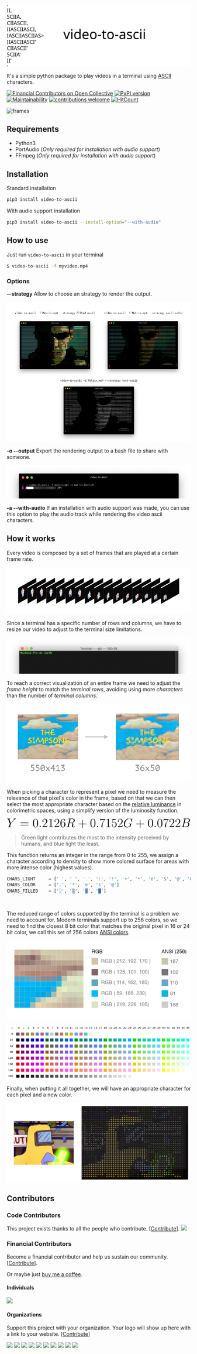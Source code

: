 <center>
  
  ![header](images/logo.svg) 
  
</center>

<p align="center">
  
  It's a simple python package to play videos in a terminal using [ASCII](https://en.wikipedia.org/wiki/ASCII) characters.
  
  [![Financial Contributors on Open Collective](https://opencollective.com/video-to-ascii/all/badge.svg?label=financial+contributors)](https://opencollective.com/video-to-ascii) [![PyPI version](https://badge.fury.io/py/video-to-ascii.svg)](https://badge.fury.io/py/video-to-ascii)
  [![Maintainability](https://api.codeclimate.com/v1/badges/a5fcdf2b0cab41654ca3/maintainability)](https://codeclimate.com/github/joelibaceta/video-to-terminal/maintainability)
  [![contributions welcome](https://img.shields.io/badge/contributions-welcome-brightgreen.svg?style=flat)](https://github.com/joelibaceta/video-to-ascii)
  [![HitCount](http://hits.dwyl.io/joelibaceta/https://github.com/joelibaceta/video-to-ascii.svg)](http://hits.dwyl.io/joelibaceta/https://github.com/joelibaceta/video-to-ascii)

</p>



![frames](images/Simpsons.apng)

## Requirements
- Python3
- PortAudio (_Only required for installation with audio support_)
- FFmpeg (_Only required for installation with audio support_)

## Installation
Standard installation
```bash
pip3 install video-to-ascii
```
With audio support installation
```bash
pip3 install video-to-ascii --install-option="--with-audio"
```

## How to use

Just run `video-to-ascii` in your terminal

```bash
$ video-to-ascii -f myvideo.mp4
```

### Options

**--strategy**
Allow to choose an strategy to render the output.

![strategies](images/Strategies.png)

**-o --output**
Export the rendering output to a bash file to share with someone.

![strategies](images/export.png)

**-a --with-audio**
If an installation with audio support was made, you can use this option to play the audio track while rendering the video ascii characters.
<br/>

## How it works

Every video is composed by a set of frames that are played at a certain frame rate.

![frames](images/imgVideoFrames.png)

Since a terminal has a specific number of rows and columns, we have to resize our video to adjust to the terminal size limitations.

![frames](images/imgTerminal.png)

To reach a correct visualization of an entire frame we need to adjust the _frame height_ to match the _terminal rows_, avoiding using more _characters_ than the number of _terminal columns_.

![frames](images/imgResizing.png)

When picking a character to represent a pixel we need to measure the relevance of that pixel's color in the frame, based on that we can then select the most appropriate character based on the [relative luminance](https://en.wikipedia.org/wiki/Relative_luminance) in colorimetric spaces, using a simplify version of the luminosity function.

![LuminosityFunction](images/Luminosity.svg)

> Green light contributes the most to the intensity perceived by humans, and blue light the least.


This function returns an integer in the range from 0 to 255, we assign a character according to density to show more colored surface for areas with more intense color (highest values).

```python
CHARS_LIGHT 	= [' ', ' ', '.', ':', '!', '+', '*', 'e', '$', '@', '8']
CHARS_COLOR 	= ['.', '*', 'e', 's', '@']
CHARS_FILLED    = ['░', '▒', '▓', '█']
```

<br/>

The reduced range of colors supported by the terminal is a problem we need to account for. Modern terminals support up to 256 colors, so we need to find the closest 8 bit color that matches the original pixel in 16 or 24 bit color, we call this set of 256 colors [ANSI colors](https://stackoverflow.com/questions/4842424/list-of-ansi-color-escape-sequences).

![frames](images/imgPixelSection.png)

![colors](images/8-bit_color_table.png)

Finally, when putting it all together, we will have an appropriate character for each pixel and a new color.

![frames](images/imgPixelImage.png)


## Contributors

### Code Contributors

This project exists thanks to all the people who contribute. [[Contribute](CONTRIBUTING.md)].
<a href="https://github.com/joelibaceta/video-to-ascii/graphs/contributors"><img src="https://opencollective.com/funny-opensource-projects/contributors.svg?width=890&button=false" /></a>

### Financial Contributors

Become a financial contributor and help us sustain our community. [[Contribute](https://opencollective.com/funny-opensource-projects/contribute)].

Or maybe just [buy me a coffee](ko-fi.com/joelibaceta).

#### Individuals

<a href="https://opencollective.com/funny-opensource-projects"><img src="https://opencollective.com/funny-opensource-projects/individuals.svg?width=890"></a>

#### Organizations

Support this project with your organization. Your logo will show up here with a link to your website. [[Contribute](https://opencollective.com/video-to-ascii/contribute)]

<a href="https://opencollective.com/funny-opensource-projects/organization/0/website"><img src="https://opencollective.com/funny-opensource-projects/organization/0/avatar.svg"></a>
<a href="https://opencollective.com/funny-opensource-projects/organization/1/website"><img src="https://opencollective.com/funny-opensource-projects/organization/1/avatar.svg"></a>
<a href="https://opencollective.com/funny-opensource-projects/organization/2/website"><img src="https://opencollective.com/funny-opensource-projects/organization/2/avatar.svg"></a>
<a href="https://opencollective.com/funny-opensource-projects/organization/3/website"><img src="https://opencollective.com/funny-opensource-projects/organization/3/avatar.svg"></a>
<a href="https://opencollective.com/funny-opensource-projects/organization/4/website"><img src="https://opencollective.com/funny-opensource-projects/organization/4/avatar.svg"></a>
<a href="https://opencollective.com/funny-opensource-projects/organization/5/website"><img src="https://opencollective.com/funny-opensource-projects/organization/5/avatar.svg"></a>
<a href="https://opencollective.com/funny-opensource-projects/organization/6/website"><img src="https://opencollective.com/funny-opensource-projects/organization/6/avatar.svg"></a>
<a href="https://opencollective.com/funny-opensource-projects/organization/7/website"><img src="https://opencollective.com/funny-opensource-projects/organization/7/avatar.svg"></a>
<a href="https://opencollective.com/funny-opensource-projects/organization/8/website"><img src="https://opencollective.com/funny-opensource-projects/organization/8/avatar.svg"></a>
<a href="https://opencollective.com/funny-opensource-projects/organization/9/website"><img src="https://opencollective.com/funny-opensource-projects/organization/9/avatar.svg"></a>
